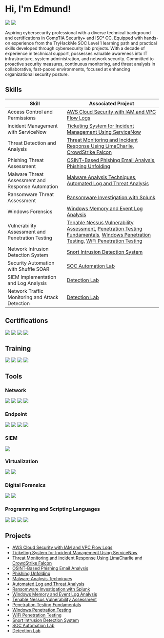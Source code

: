 <h1>Hi, I'm Edmund!</h1>

  <a href="https://www.linkedin.com/in/edgonzalesjr"><img src="https://img.shields.io/badge/-LinkedIn-0072b1?&style=for-the-badge&logo=linkedin&logoColor=white" /></a> <a href="https://tryhackme.com/r/p/EdmundG"><img src="https://img.shields.io/badge/-TryHackMe-FF5733?&style=for-the-badge&logo=tryhackme&logoColor=white" />
</a>

Aspiring cybersecurity professional with a diverse technical background and certifications in CompTIA Security+ and ISC² CC. Equipped with hands-on experience from the TryHackMe SOC Level 1 learning path and practical skills developed through cybersecurity lab projects. With a decade of experience in technical support, possesses valuable awareness into IT infrastructure, system administration, and network security. Committed to proactive security measures, continuous monitoring, and threat analysis in collaborative, fast-paced environments, focused at enhancing organizational security posture.

## Skills

| Skill                                         | Associated Project         |
|-----------------------------------------------|----------------------------|
| Access Control and Permissions | <a href="https://github.com/edgonzalesjr/AWS-Cloud-Security-with-IAM-and-VPC-Flow-Logs">AWS Cloud Security with IAM and VPC Flow Logs</a>|
| Incident Management with ServiceNow | <a href="https://github.com/edgonzalesjr/Ticketing-System-for-Incident-Management-Using-ServiceNow">Ticketing System for Incident Management Using ServiceNow</a>|
| Threat Detection and Analysis | <a href="https://github.com/edgonzalesjr/Threat-Monitoring-Incident-Response-Using-LimaCharlie">Threat Monitoring and Incident Response Using LimaCharlie</a>, <a href="https://github.com/edgonzalesjr/Threat-Monitoring-Incident-Response-Using-CrowdStike-Falcon">CrowdStrike Falcon</a>|
| Phishing Threat Assessment                    | <a href="https://github.com/edgonzalesjr/Phishing-Threat-Analysis">OSINT-Based Phishing Email Analysis</a>, <a href="https://github.com/edgonzalesjr/Phishing-Unfolding">Phishing Unfolding</a>|
| Malware Threat Assessment and Response Automation | <a href="https://github.com/edgonzalesjr/Malware-Analysis-Techniques">Malware Analysis Techniques</a>, <a href="https://github.com/edgonzalesjr/Automated-Log-and-Threat-Analysis">Automated Log and Threat Analysis</a>|
| Ransomware Threat Assessment                  | <a href="https://github.com/edgonzalesjr/Ransomware-Investigation-with-Splunk">Ransomware Investigation with Splunk</a>|
| Windows Forensics                             | <a href="https://github.com/edgonzalesjr/Windows-Memory-and-Event-Log-Analysis">Windows Memory and Event Log Analysis</a>|
| Vulnerability Assessment and Penetration Testing | <a href="https://github.com/edgonzalesjr/Tenable-Nessus-Vulnerability-Assessment">Tenable Nessus Vulnerability Assessment</a>, <a href="https://github.com/edgonzalesjr/Penetration-Testing-Fundamentals">Penetration Testing Fundamentals</a>, <a href="https://github.com/edgonzalesjr/Windows-Penetration-Testing">Windows Penetration Testing</a>, <a href="https://github.com/edgonzalesjr/Wireless-Penetration-Testing">WiFi Penetration Testing</a>|
| Network Intrusion Detection System            | <a href="https://github.com/edgonzalesjr/Snort-Intrusion-Detection-System">Snort Intrusion Detection System</a>|
| Security Automation with Shuffle SOAR         | <a href="https://github.com/edgonzalesjr/SOC-Automation-Lab">SOC Automation Lab</a>|
| SIEM Implementation and Log Analysis          | <a href="https://github.com/edgonzalesjr/Detection-Lab">Detection Lab</a>|
| Network Traffic Monitoring and Attack Detection | <a href="https://github.com/edgonzalesjr/Detecton-Lab">Detection Lab</a>|

## Certifications
<div>  
 <img src="https://img.shields.io/badge/-Security%2B-FF0000?&style=for-the-badge&logo=CompTIA&logoColor=white" />
 <img src="https://img.shields.io/badge/-ISC%C2%B2%20CC-006699?&style=for-the-badge&logo=ISC2&logoColor=white" />
 <img src="https://img.shields.io/badge/-Fortinet%20NSE%203%20Network%20Security%20Associate-003E6C?&style=for-the-badge&logo=Fortinet&logoColor=white" />
 <img src="https://img.shields.io/badge/-Huawei%20HCIA%20Cloud%20Computing-00B3E2?&style=for-the-badge&logo=Huawei&logoColor=white" />
</div>

## Training
<div>  
  <img src="https://img.shields.io/badge/-IBM%20Cybersecurity%20Fundamentals-0e4a6f?&style=for-the-badge&logo=ibm&logoColor=white" />
  <img src="https://img.shields.io/badge/-TryHackMe%20SOC%20Level%201-0e4a6f?&style=for-the-badge&logo=tryhackme&logoColor=white" />  
  <img src="https://img.shields.io/badge/-Qualys%20Vulnerability%20Management%20Foundation-0e4a6f?&style=for-the-badge&logo=qualys&logoColor=white" />
  <img src="https://img.shields.io/badge/-Fortinet%20Introduction%20to%20the%20Threat%20Landscape-0e4a6f?&style=for-the-badge&logo=fortinet&logoColor=white" />
</div>

## Tools

### Network
<div>
 <img src="https://img.shields.io/badge/-FortiGate_NGFW-E34C26?&style=for-the-badge&logo=fortinet&logoColor=white" />
 <img src="https://img.shields.io/badge/-Wireshark-1679A7?&style=for-the-badge&logo=Wireshark&logoColor=white" />    
 <img src="https://img.shields.io/badge/-tcpdump-5D5D5D?&style=for-the-badge&logo=tcpdump&logoColor=white" />
 <img src="https://img.shields.io/badge/-Snort-F44336?&style=for-the-badge&logo=snort&logoColor=black" />
</div>

### Endpoint
<div>
 <img src="https://img.shields.io/badge/-CrowdStrike_Falcon-E4002B?&style=for-the-badge&logo=crowdstrike&logoColor=white" />    
 <img src="https://img.shields.io/badge/-LimaCharlie-00A3E0?&style=for-the-badge&logo=cloud&logoColor=white" />    
 <img src="https://img.shields.io/badge/-Active%20Directory-0078D4?&style=for-the-badge&logo=windows&logoColor=white" />    
 <img src="https://img.shields.io/badge/-Sysmon-2F3A4E?&style=for-the-badge&logo=windows&logoColor=white" />
</div>

### SIEM
<div>
 <img src="https://img.shields.io/badge/-Splunk-000000?&style=for-the-badge&logo=Splunk&logoColor=white" />
</div>

### Virtualization
<div>    
 <img src="https://img.shields.io/badge/-AWS%20EC2-EF931E?&style=for-the-badge&logo=amazonaws&logoColor=white" />    
 <img src="https://img.shields.io/badge/-VMware%20Workstation%20Pro-363e94?&style=for-the-badge&logo=vmware&logoColor=white" />
</div>

### Digital Forensics
<div>
 <img src="https://img.shields.io/badge/-Volatility%203-000000?&style=for-the-badge&logo=appveyor&logoColor=white" />
 <img src="https://img.shields.io/badge/-Deep%20Blue%20CLI-0033A0?&style=for-the-badge&logo=windows&logoColor=white" />
</div>

### Programming and Scripting Languages
<div>
 <img src="https://img.shields.io/badge/-C%23-239120?&style=for-the-badge&logo=c-sharp&logoColor=white" />
 <img src="https://img.shields.io/badge/-Python-3776AB?&style=for-the-badge&logo=python&logoColor=white" />
 <img src="https://img.shields.io/badge/-Bash-4EAA25?&style=for-the-badge&logo=gnubash&logoColor=white" />
 <img src="https://img.shields.io/badge/-PowerShell-5391FE?&style=for-the-badge&logo=powershell&logoColor=white" />
</div>

## Projects
- <a href="https://github.com/edgonzalesjr/AWS-Cloud-Security-with-IAM-and-VPC-Flow-Logs">AWS Cloud Security with IAM and VPC Flow Logs</a>
- <a href="https://github.com/edgonzalesjr/Ticketing-System-for-Incident-Management-Using-ServiceNow">Ticketing System for Incident Management Using ServiceNow</a>
- <a href="https://github.com/edgonzalesjr/Threat-Monitoring-Incident-Response-Using-LimaCharlie">Threat Monitoring and Incident Response Using LimaCharlie</a> and <a href="https://github.com/edgonzalesjr/Threat-Monitoring-Incident-Response-Using-CrowdStike-Falcon">CrowdStrike Falcon</a>
- <a href="https://github.com/edgonzalesjr/Phishing-Threat-Analysis">OSINT-Based Phishing Email Analysis</a>
- <a href="https://github.com/edgonzalesjr/Phishing-Unfolding">Phishing Unfolding</a>
- <a href="https://github.com/edgonzalesjr/Malware-Analysis-Techniques">Malware Analysis Techniques</a>
- <a href="https://github.com/edgonzalesjr/Automated-Log-and-Threat-Analysis">Automated Log and Threat Analysis</a>
- <a href="https://github.com/edgonzalesjr/Ransomware-Investigation-with-Splunk">Ransomware Investigation with Splunk</a>
- <a href="https://github.com/edgonzalesjr/Windows-Memory-and-Event-Log-Analysis">Windows Memory and Event Log Analysis</a>
- <a href="https://github.com/edgonzalesjr/Tenable-Nessus-Vulnerability-Assessment">Tenable Nessus Vulnerability Assessment</a>
- <a href="https://github.com/edgonzalesjr/Penetration-Testing-Fundamentals">Penetration Testing Fundamentals</a>
- <a href="https://github.com/edgonzalesjr/Windows-Penetration-Testing">Windows Penetration Testing</a>
- <a href="https://github.com/edgonzalesjr/Wireless-Penetration-Testing">WiFi Penetration Testing</a>
- <a href="https://github.com/edgonzalesjr/Snort-Intrusion-Detection-System">Snort Intrusion Detection System</a>
- <a href="https://github.com/edgonzalesjr/SOC-Automation-Lab">SOC Automation Lab</a>
- <a href="https://github.com/edgonzalesjr/Detecton-Lab">Detection Lab</a>
